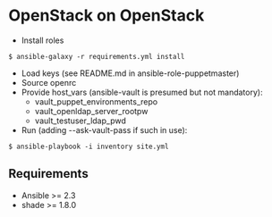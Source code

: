 # OpenStack on OpenStack

* Install roles

`$ ansible-galaxy -r requirements.yml install`

* Load keys (see README.md in ansible-role-puppetmaster)
* Source openrc
* Provide host_vars (ansible-vault is presumed but not mandatory):
  * vault_puppet_environments_repo
  * vault_openldap_server_rootpw
  * vault_testuser_ldap_pwd
* Run (adding --ask-vault-pass if such in use):

`$ ansible-playbook -i inventory site.yml`

## Requirements

* Ansible >= 2.3
* shade >= 1.8.0
